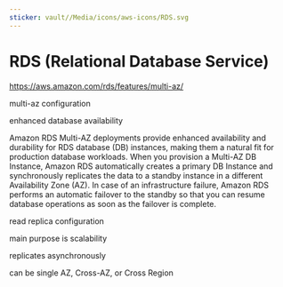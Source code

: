 ```yaml
---
sticker: vault//Media/icons/aws-icons/RDS.svg
---
```

# RDS (Relational Database Service)
https://aws.amazon.com/rds/features/multi-az/


multi-az configuration

enhanced database availability

Amazon RDS Multi-AZ deployments provide enhanced availability and durability for RDS database (DB) instances, making them a natural fit for production database workloads. When you provision a Multi-AZ DB Instance, Amazon RDS automatically creates a primary DB Instance and synchronously replicates the data to a standby instance in a different Availability Zone (AZ). In case of an infrastructure failure, Amazon RDS performs an automatic failover to the standby so that you can resume database operations as soon as the failover is complete.

read replica configuration

main purpose is scalability

replicates asynchronously

can be single AZ, Cross-AZ, or Cross Region 